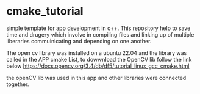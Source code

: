 # cmake_tutorial
simple template for app development in c++. 
This repository help to save time and drugery which involve in compiling files and linking up of multiple liberaries commuinicating and depending on one 
another.

The open cv library was installed on a ubuntu 22.04 and the library was called in the APP cmake List, to dowwnload the OpenCV lib follow the link below
https://docs.opencv.org/3.4/db/df5/tutorial_linux_gcc_cmake.html

the openCV lib was used in this app and other libraries were connected together.
